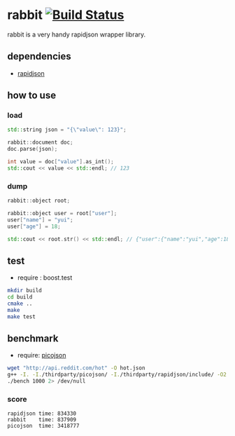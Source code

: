 rabbit [![Build Status](https://drone.io/github.com/mashiro/rabbit/status.png)](https://drone.io/github.com/mashiro/rabbit/latest)
======

rabbit is a very handy rapidjson wrapper library.


## dependencies

* [rapidjson](http://code.google.com/p/rapidjson/)


## how to use


### load

```cpp
std::string json = "{\"value\": 123}";

rabbit::document doc;
doc.parse(json);

int value = doc["value"].as_int();
std::cout << value << std::endl; // 123
```


### dump

```cpp
rabbit::object root;

rabbit::object user = root["user"];
user["name"] = "yui";
user["age"] = 18;

std::cout << root.str() << std::endl; // {"user":{"name":"yui","age":18}}
```


## test

* require : boost.test

```bash
mkdir build
cd build
cmake ..
make
make test
```


## benchmark

* require: [picojson](https://github.com/kazuho/picojson)

```bash
wget "http://api.reddit.com/hot" -O hot.json
g++ -I. -I./thirdparty/picojson/ -I./thirdparty/rapidjson/include/ -O2 -o bench bench.cpp
./bench 1000 2> /dev/null
```

### score

```
rapidjson time: 834330
rabbit    time: 837909
picojson  time: 3418777
```

